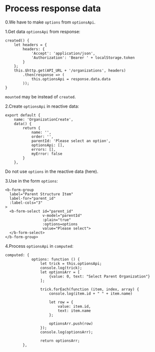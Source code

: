 # Process response data
0.We have to make ````options```` from ````optionsApi````.

1.Get data ````optionsApi```` from response:
````
created() {
    let headers = {
        headers: {
            'Accept': 'application/json',
            'Authorization': 'Bearer ' + localStorage.token
        }
    };
    this.$http.get(API_URL + '/organizations', headers)
        .then(response => (
            this.optionsApi = response.data.data
        ));
}
````
````mounted```` may be instead of ````created````.

2.Create ````optionsApi```` in reactive data:
```` 
export default {
    name: 'OrganizationCreate',
    data() {
        return {
            name: '',
            order: '',
            parentId: 'Please select an option',
            optionsApi: [],
            errors: [],
            myError: false
        }
    },
```` 
Do not use ````options```` in the reactive data (here).

3.Use in the form ````options````:
````
<b-form-group
  label="Parent Structure Item"
  label-for="parent_id"
  :label-cols="3"
>
  <b-form-select id="parent_id"
                 v-model="parentId"
                 :plain="true"
                 :options=options
                 value="Please select">
  </b-form-select>
</b-form-group>
````

4.Process ````optionsApi```` in ````computed````:
````
computed: {
            options: function () {
                let trick = this.optionsApi;
                console.log(trick);
                let optionsArr = [
                    {value: 0, text: "Select Parent Organization"}
                ];

                trick.forEach(function (item, index, array) {
                    console.log(item.id + " " + item.name)

                    let row = {
                        value: item.id,
                        text: item.name
                    };

                    optionsArr.push(row)
                });
                console.log(optionsArr);

                return optionsArr;
        },
````

